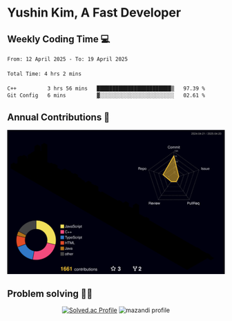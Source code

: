 # Yushin Kim, A Fast Developer

## Weekly Coding Time 💻

<!--START_SECTION:waka-->

```txt
From: 12 April 2025 - To: 19 April 2025

Total Time: 4 hrs 2 mins

C++          3 hrs 56 mins   ████████████████████████▒   97.39 %
Git Config   6 mins          ▓░░░░░░░░░░░░░░░░░░░░░░░░   02.61 %
```

<!--END_SECTION:waka-->

## Annual Contributions 🏃

![](./profile-3d-contrib/profile-night-rainbow.svg)

## Problem solving 👨‍💻

<div align="center">

[![Solved.ac Profile](http://mazassumnida.wtf/api/v2/generate_badge?boj=kys010306)](https://solved.ac/kys010306)
![mazandi profile](http://mazandi.herokuapp.com/api?handle=kys010306&theme=dark)

</div>
